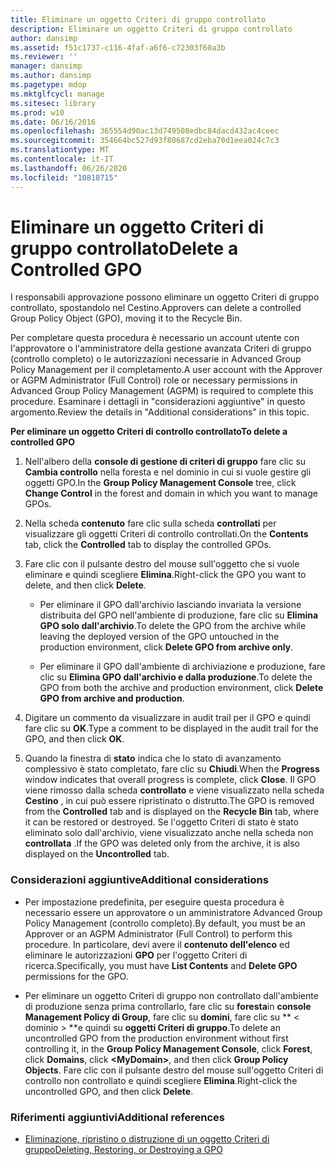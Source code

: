 ```yaml
---
title: Eliminare un oggetto Criteri di gruppo controllato
description: Eliminare un oggetto Criteri di gruppo controllato
author: dansimp
ms.assetid: f51c1737-c116-4faf-a6f6-c72303f60a3b
ms.reviewer: ''
manager: dansimp
ms.author: dansimp
ms.pagetype: mdop
ms.mktglfcycl: manage
ms.sitesec: library
ms.prod: w10
ms.date: 06/16/2016
ms.openlocfilehash: 365554d90ac13d749508edbc84dacd432ac4ceec
ms.sourcegitcommit: 354664bc527d93f80687cd2eba70d1eea024c7c3
ms.translationtype: MT
ms.contentlocale: it-IT
ms.lasthandoff: 06/26/2020
ms.locfileid: "10818715"
---
```

# <span data-ttu-id="25185-103">Eliminare un oggetto Criteri di gruppo controllato</span><span class="sxs-lookup"><span data-stu-id="25185-103">Delete a Controlled GPO</span></span>


<span data-ttu-id="25185-104">I responsabili approvazione possono eliminare un oggetto Criteri di gruppo controllato, spostandolo nel Cestino.</span><span class="sxs-lookup"><span data-stu-id="25185-104">Approvers can delete a controlled Group Policy Object (GPO), moving it to the Recycle Bin.</span></span>

<span data-ttu-id="25185-105">Per completare questa procedura è necessario un account utente con l'approvatore o l'amministratore della gestione avanzata Criteri di gruppo (controllo completo) o le autorizzazioni necessarie in Advanced Group Policy Management per il completamento.</span><span class="sxs-lookup"><span data-stu-id="25185-105">A user account with the Approver or AGPM Administrator (Full Control) role or necessary permissions in Advanced Group Policy Management (AGPM) is required to complete this procedure.</span></span> <span data-ttu-id="25185-106">Esaminare i dettagli in "considerazioni aggiuntive" in questo argomento.</span><span class="sxs-lookup"><span data-stu-id="25185-106">Review the details in "Additional considerations" in this topic.</span></span>

**<span data-ttu-id="25185-107">Per eliminare un oggetto Criteri di controllo controllato</span><span class="sxs-lookup"><span data-stu-id="25185-107">To delete a controlled GPO</span></span>**

1.  <span data-ttu-id="25185-108">Nell'albero della **console di gestione di criteri di gruppo** fare clic su **Cambia controllo** nella foresta e nel dominio in cui si vuole gestire gli oggetti GPO.</span><span class="sxs-lookup"><span data-stu-id="25185-108">In the **Group Policy Management Console** tree, click **Change Control** in the forest and domain in which you want to manage GPOs.</span></span>

2.  <span data-ttu-id="25185-109">Nella scheda **contenuto** fare clic sulla scheda **controllati** per visualizzare gli oggetti Criteri di controllo controllati.</span><span class="sxs-lookup"><span data-stu-id="25185-109">On the **Contents** tab, click the **Controlled** tab to display the controlled GPOs.</span></span>

3.  <span data-ttu-id="25185-110">Fare clic con il pulsante destro del mouse sull'oggetto che si vuole eliminare e quindi scegliere **Elimina**.</span><span class="sxs-lookup"><span data-stu-id="25185-110">Right-click the GPO you want to delete, and then click **Delete**.</span></span>

    -   <span data-ttu-id="25185-111">Per eliminare il GPO dall'archivio lasciando invariata la versione distribuita del GPO nell'ambiente di produzione, fare clic su **Elimina GPO solo dall'archivio**.</span><span class="sxs-lookup"><span data-stu-id="25185-111">To delete the GPO from the archive while leaving the deployed version of the GPO untouched in the production environment, click **Delete GPO from archive only**.</span></span>

    -   <span data-ttu-id="25185-112">Per eliminare il GPO dall'ambiente di archiviazione e produzione, fare clic su **Elimina GPO dall'archivio e dalla produzione**.</span><span class="sxs-lookup"><span data-stu-id="25185-112">To delete the GPO from both the archive and production environment, click **Delete GPO from archive and production**.</span></span>

4.  <span data-ttu-id="25185-113">Digitare un commento da visualizzare in audit trail per il GPO e quindi fare clic su **OK**.</span><span class="sxs-lookup"><span data-stu-id="25185-113">Type a comment to be displayed in the audit trail for the GPO, and then click **OK**.</span></span>

5.  <span data-ttu-id="25185-114">Quando la finestra di **stato** indica che lo stato di avanzamento complessivo è stato completato, fare clic su **Chiudi**.</span><span class="sxs-lookup"><span data-stu-id="25185-114">When the **Progress** window indicates that overall progress is complete, click **Close**.</span></span> <span data-ttu-id="25185-115">Il GPO viene rimosso dalla scheda **controllato** e viene visualizzato nella scheda **Cestino** , in cui può essere ripristinato o distrutto.</span><span class="sxs-lookup"><span data-stu-id="25185-115">The GPO is removed from the **Controlled** tab and is displayed on the **Recycle Bin** tab, where it can be restored or destroyed.</span></span> <span data-ttu-id="25185-116">Se l'oggetto Criteri di stato è stato eliminato solo dall'archivio, viene visualizzato anche nella scheda non **controllata** .</span><span class="sxs-lookup"><span data-stu-id="25185-116">If the GPO was deleted only from the archive, it is also displayed on the **Uncontrolled** tab.</span></span>

### <span data-ttu-id="25185-117">Considerazioni aggiuntive</span><span class="sxs-lookup"><span data-stu-id="25185-117">Additional considerations</span></span>

-   <span data-ttu-id="25185-118">Per impostazione predefinita, per eseguire questa procedura è necessario essere un approvatore o un amministratore Advanced Group Policy Management (controllo completo).</span><span class="sxs-lookup"><span data-stu-id="25185-118">By default, you must be an Approver or an AGPM Administrator (Full Control) to perform this procedure.</span></span> <span data-ttu-id="25185-119">In particolare, devi avere il **contenuto dell'elenco** ed eliminare le autorizzazioni **GPO** per l'oggetto Criteri di ricerca.</span><span class="sxs-lookup"><span data-stu-id="25185-119">Specifically, you must have **List Contents** and **Delete GPO** permissions for the GPO.</span></span>

-   <span data-ttu-id="25185-120">Per eliminare un oggetto Criteri di gruppo non controllato dall'ambiente di produzione senza prima controllarlo, fare clic su **foresta**in **console Management Policy di Group**, fare clic su **domini**, fare clic su \*\* &lt; dominio &gt; \*\*e quindi su **oggetti Criteri di gruppo**.</span><span class="sxs-lookup"><span data-stu-id="25185-120">To delete an uncontrolled GPO from the production environment without first controlling it, in the **Group Policy Management Console**, click **Forest**, click **Domains**, click **&lt;MyDomain&gt;**, and then click **Group Policy Objects**.</span></span> <span data-ttu-id="25185-121">Fare clic con il pulsante destro del mouse sull'oggetto Criteri di controllo non controllato e quindi scegliere **Elimina**.</span><span class="sxs-lookup"><span data-stu-id="25185-121">Right-click the uncontrolled GPO, and then click **Delete**.</span></span>

### <span data-ttu-id="25185-122">Riferimenti aggiuntivi</span><span class="sxs-lookup"><span data-stu-id="25185-122">Additional references</span></span>

-   [<span data-ttu-id="25185-123">Eliminazione, ripristino o distruzione di un oggetto Criteri di gruppo</span><span class="sxs-lookup"><span data-stu-id="25185-123">Deleting, Restoring, or Destroying a GPO</span></span>](deleting-restoring-or-destroying-a-gpo-agpm30ops.md)

 

 





